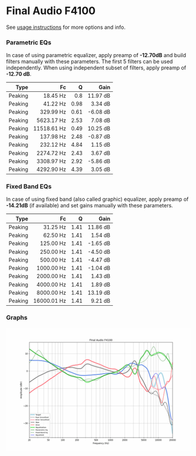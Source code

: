 # Final Audio F4100
See [usage instructions](https://github.com/jaakkopasanen/AutoEq#usage) for more options and info.

### Parametric EQs
In case of using parametric equalizer, apply preamp of **-12.70dB** and build filters manually
with these parameters. The first 5 filters can be used independently.
When using independent subset of filters, apply preamp of **-12.70 dB**.

| Type    | Fc          |    Q | Gain     |
|--------:|------------:|-----:|---------:|
| Peaking | 18.45 Hz    | 0.8  | 11.97 dB |
| Peaking | 41.22 Hz    | 0.98 | 3.34 dB  |
| Peaking | 329.99 Hz   | 0.61 | -6.08 dB |
| Peaking | 5623.17 Hz  | 2.53 | 7.08 dB  |
| Peaking | 11518.61 Hz | 0.49 | 10.25 dB |
| Peaking | 137.98 Hz   | 2.48 | -0.87 dB |
| Peaking | 232.12 Hz   | 4.84 | 1.15 dB  |
| Peaking | 2274.72 Hz  | 2.43 | 3.67 dB  |
| Peaking | 3308.97 Hz  | 2.92 | -5.86 dB |
| Peaking | 4292.90 Hz  | 4.39 | 3.05 dB  |

### Fixed Band EQs
In case of using fixed band (also called graphic) equalizer, apply preamp of **-14.21dB**
(if available) and set gains manually with these parameters.

| Type    | Fc          |    Q | Gain     |
|--------:|------------:|-----:|---------:|
| Peaking | 31.25 Hz    | 1.41 | 11.86 dB |
| Peaking | 62.50 Hz    | 1.41 | 1.54 dB  |
| Peaking | 125.00 Hz   | 1.41 | -1.65 dB |
| Peaking | 250.00 Hz   | 1.41 | -4.50 dB |
| Peaking | 500.00 Hz   | 1.41 | -4.47 dB |
| Peaking | 1000.00 Hz  | 1.41 | -1.04 dB |
| Peaking | 2000.00 Hz  | 1.41 | 1.43 dB  |
| Peaking | 4000.00 Hz  | 1.41 | 1.89 dB  |
| Peaking | 8000.00 Hz  | 1.41 | 13.19 dB |
| Peaking | 16000.01 Hz | 1.41 | 9.21 dB  |

### Graphs
![](./Final%20Audio%20F4100.png)